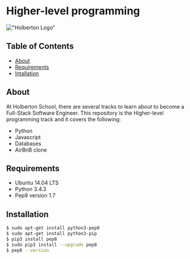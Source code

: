 # Higher-level programming

!["Holberton Logo"](https://www.holbertonschool.com/holberton-logo-twitter-card.png)



## Table of Contents

* [About](#about)
* [Requirements](#requirements)
* [Intallation](#Installation)

## About
At Holberton School, there are several tracks to learn about to become a Full-Stack Software Engineer. This repository is the Higher-level programming track and it covers the following:

- Python
- Javascript
- Databases
- AirBnB clone

## Requirements
* Ubuntu 14.04 LTS
* Python 3.4.3
* Pep8 version 1.7

## Installation

```sh
$ sudo apt-get install python3-pep8
$ sudo apt-get install python3-pip
$ pip3 install pep8
$ sudo pip3 install --upgrade pep8
$ pep8 --version
```
